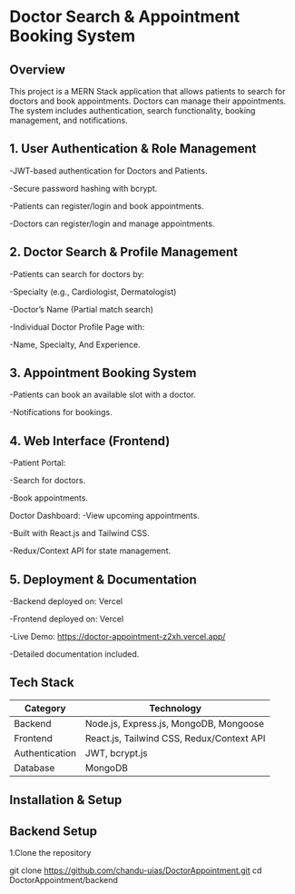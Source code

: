 # Doctor Search & Appointment Booking System

## Overview

This project is a MERN Stack application that allows patients to search for doctors and book appointments. Doctors can  manage their appointments. The system includes authentication, search functionality, booking management, and notifications.

## 1. User Authentication & Role Management

-JWT-based authentication for Doctors and Patients.

-Secure password hashing with bcrypt.

-Patients can register/login and book appointments.

-Doctors can register/login and manage appointments.

## 2. Doctor Search & Profile Management

-Patients can search for doctors by:

-Specialty (e.g., Cardiologist, Dermatologist)

-Doctor’s Name (Partial match search)

-Individual Doctor Profile Page with:

-Name, Specialty, And Experience.
## 3. Appointment Booking System
-Patients can book an available slot with a doctor.

-Notifications for bookings.
## 4. Web Interface (Frontend)

-Patient Portal:

-Search for doctors.

-Book appointments.

Doctor Dashboard:
-View upcoming appointments.

-Built with React.js and Tailwind CSS.

-Redux/Context API for state management.
## 5. Deployment & Documentation

-Backend deployed on: Vercel

-Frontend deployed on: Vercel

-Live Demo: https://doctor-appointment-z2xh.vercel.app/

-Detailed documentation included.

## Tech Stack
| Category |Technology |
|----------|----------|
| Backend | Node.js, Express.js, MongoDB, Mongoose  | 
| Frontend  |React.js, Tailwind CSS, Redux/Context API   | 
| Authentication | JWT, bcrypt.js | 
| Database  |MongoDB   | 

## Installation & Setup

## Backend Setup

1.Clone the repository

git clone https://github.com/chandu-uias/DoctorAppointment.git
cd DoctorAppointment/backend

